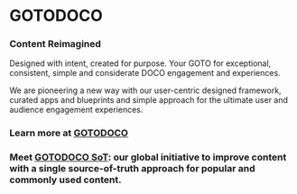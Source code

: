 # GOTODOCO
### Content Reimagined
Designed with intent, created for purpose. Your GOTO for exceptional, consistent, simple and considerate DOCO engagement and experiences.

We are pioneering a new way with our user-centric designed framework, curated apps and blueprints and simple approach for the ultimate user and audience engagement experiences.

### Learn more at [GOTODOCO](https://gotodoco.com) 
### Meet [GOTODOCO SoT](https://github.com/GOTODOCOSoT): our global initiative to improve content with a single source-of-truth approach for popular and commonly used content.

